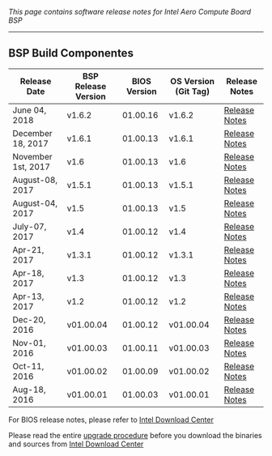 _This page contains software release notes for Intel Aero Compute Board BSP_

***

## BSP Build Componentes 
Release Date| BSP Release Version | BIOS Version | OS Version (Git Tag) | Release Notes
---|---|---|---|---|
June 04, 2018 | v1.6.2 | 01.00.16 | v1.6.2 | [Release Notes](https://github.com/guermonprez/meta-intel-aero/releases/tag/v1.6.2)
December 18, 2017 | v1.6.1 | 01.00.13 | v1.6.1 | [Release Notes](https://github.com/guermonprez/meta-intel-aero/releases/tag/v1.6.1)
November 1st, 2017 | v1.6 | 01.00.13 | v1.6 | [Release Notes](https://github.com/guermonprez/meta-intel-aero/releases/tag/v1.6)
August-08, 2017 | v1.5.1 | 01.00.13 | v1.5.1 | [Release Notes](https://github.com/guermonprez/meta-intel-aero/releases/tag/v1.5.1)
August-04, 2017 | v1.5 | 01.00.13 | v1.5 | [Release Notes](https://github.com/guermonprez/meta-intel-aero/releases/tag/v1.5)
July-07, 2017 | v1.4 | 01.00.12 | v1.4 | [Release Notes](https://github.com/guermonprez/meta-intel-aero/releases/tag/v1.4)
Apr-21, 2017 | v1.3.1 | 01.00.12 | v1.3.1 | [Release Notes](https://github.com/guermonprez/meta-intel-aero/releases/tag/v1.3.1)
Apr-18, 2017 | v1.3 | 01.00.12 | v1.3 | [Release Notes](https://github.com/guermonprez/meta-intel-aero/releases/tag/v1.3)
Apr-13, 2017 | v1.2 | 01.00.12 | v1.2 | [Release Notes](https://github.com/guermonprez/meta-intel-aero/releases/tag/v1.2)
Dec-20, 2016 | v01.00.04 | 01.00.12 | v01.00.04 | [Release Notes](https://github.com/guermonprez/meta-intel-aero/releases/tag/v01.00.04)
Nov-01, 2016 | v01.00.03 | 01.00.11 | v01.00.03 | [Release Notes](https://github.com/guermonprez/meta-intel-aero/releases/tag/v01.00.03)
Oct-11, 2016 | v01.00.02 | 01.00.09 | v01.00.02 | [Release Notes](https://github.com/guermonprez/meta-intel-aero/releases/tag/v01.00.02)
Aug-18, 2016 | v01.00.01 | 01.00.03 | v01.00.01 | [Release Notes](https://github.com/guermonprez/meta-intel-aero/releases/tag/v01.00.01)

For BIOS release notes, please refer to [Intel Download Center](https://downloadcenter.intel.com/download/27399/Intel-Aero-Platform-for-UAVs-Installation-Files)

Please read the entire [upgrade procedure](02-Initial-Setup) before you download the binaries and sources from [Intel Download Center](https://downloadcenter.intel.com/download/26932/Intel-Aero-Platform-for-UAVs-Installation-Files?v=t)
